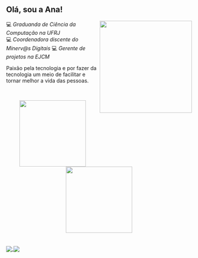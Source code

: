 ## Olá, sou a Ana!

<img align='right' src="https://media.giphy.com/media/YPQ62IX4xd60xJDaBu/giphy.gif" width="250">

💻 *Graduanda de Ciência da Computação na UFRJ*  
💻 *Coordenadora discente do Minerv@s Digitais*
💻 *Gerente de projetos na EJCM*

Paixão pela tecnologia e por fazer da tecnologia um meio de facilitar e tornar melhor a vida das pessoas.

  &nbsp;
  &nbsp;
  
  <div align="center">
  <a href="https://github.com/acrds">
  <img height="180em" src="https://github-readme-stats.vercel.app/api?username=acrds&show_icons=true&theme=radical&include_all_commits=true&count_private=true"/>
  <img height="180em" src="https://github-readme-stats.vercel.app/api/top-langs/?username=acrds&layout=compact&langs_count=7&theme=radical"/>
</div>
  <br>
  <br>
  
<a href = "mailto:anasantos.rds@outlook.com">
  <img 
       align="center"
       src="https://img.shields.io/badge/Microsoft_Outlook-0078D4?style=for-the-badge&logo=microsoft-outlook&logoColor=white">
</a>

<a href="https://www.linkedin.com/in/acrds">
  <img 
       align="center"
       src="https://img.shields.io/badge/-LinkedIn-%230077B5?style=for-the-badge&logo=linkedin&logoColor=white">
</a> 
  

